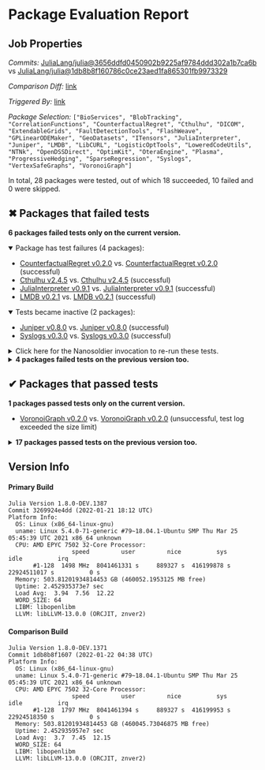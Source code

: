 # Package Evaluation Report

## Job Properties

*Commits:* [JuliaLang/julia@3656ddfd0450902b9225af9784ddd302a1b7ca6b](https://github.com/JuliaLang/julia/commit/3656ddfd0450902b9225af9784ddd302a1b7ca6b) vs [JuliaLang/julia@1db8b8f160786c0ce23aed1fa865301fb9973329](https://github.com/JuliaLang/julia/commit/1db8b8f160786c0ce23aed1fa865301fb9973329)

*Comparison Diff:* [link](https://github.com/JuliaLang/julia/compare/1db8b8f160786c0ce23aed1fa865301fb9973329..3656ddfd0450902b9225af9784ddd302a1b7ca6b)

*Triggered By:* [link](https://github.com/JuliaLang/julia/pull/43671#issuecomment-1019280837)

*Package Selection:* `["BioServices", "BlobTracking", "CorrelationFunctions", "CounterfactualRegret", "Cthulhu", "DICOM", "ExtendableGrids", "FaultDetectionTools", "FlashWeave", "GPLinearODEMaker", "GeoDatasets", "ITensors", "JuliaInterpreter", "Juniper", "LMDB", "LibCURL", "LogisticOptTools", "LoweredCodeUtils", "NTNk", "OpenDSSDirect", "OptimKit", "OteraEngine", "Plasma", "ProgressiveHedging", "SparseRegression", "Syslogs", "VertexSafeGraphs", "VoronoiGraph"]`

In total, 28 packages were tested, out of which 18 succeeded, 10 failed and 0 were skipped.


## ✖ Packages that failed tests

**6 packages failed tests only on the current version.**

<details open><summary>Package has test failures (4 packages):</summary>
<p>


- [CounterfactualRegret v0.2.0](https://s3.amazonaws.com/julialang-reports/nanosoldier/pkgeval/by_hash/3656ddf_vs_1db8b8f/CounterfactualRegret.primary.log) vs. [CounterfactualRegret v0.2.0](https://s3.amazonaws.com/julialang-reports/nanosoldier/pkgeval/by_hash/3656ddf_vs_1db8b8f/CounterfactualRegret.against.log) (successful)
- [Cthulhu v2.4.5](https://s3.amazonaws.com/julialang-reports/nanosoldier/pkgeval/by_hash/3656ddf_vs_1db8b8f/Cthulhu.primary.log) vs. [Cthulhu v2.4.5](https://s3.amazonaws.com/julialang-reports/nanosoldier/pkgeval/by_hash/3656ddf_vs_1db8b8f/Cthulhu.against.log) (successful)
- [JuliaInterpreter v0.9.1](https://s3.amazonaws.com/julialang-reports/nanosoldier/pkgeval/by_hash/3656ddf_vs_1db8b8f/JuliaInterpreter.primary.log) vs. [JuliaInterpreter v0.9.1](https://s3.amazonaws.com/julialang-reports/nanosoldier/pkgeval/by_hash/3656ddf_vs_1db8b8f/JuliaInterpreter.against.log) (successful)
- [LMDB v0.2.1](https://s3.amazonaws.com/julialang-reports/nanosoldier/pkgeval/by_hash/3656ddf_vs_1db8b8f/LMDB.primary.log) vs. [LMDB v0.2.1](https://s3.amazonaws.com/julialang-reports/nanosoldier/pkgeval/by_hash/3656ddf_vs_1db8b8f/LMDB.against.log) (successful)

</p>
</details>

<details open><summary>Tests became inactive (2 packages):</summary>
<p>


- [Juniper v0.8.0](https://s3.amazonaws.com/julialang-reports/nanosoldier/pkgeval/by_hash/3656ddf_vs_1db8b8f/Juniper.primary.log) vs. [Juniper v0.8.0](https://s3.amazonaws.com/julialang-reports/nanosoldier/pkgeval/by_hash/3656ddf_vs_1db8b8f/Juniper.against.log) (successful)
- [Syslogs v0.3.0](https://s3.amazonaws.com/julialang-reports/nanosoldier/pkgeval/by_hash/3656ddf_vs_1db8b8f/Syslogs.primary.log) vs. [Syslogs v0.3.0](https://s3.amazonaws.com/julialang-reports/nanosoldier/pkgeval/by_hash/3656ddf_vs_1db8b8f/Syslogs.against.log) (successful)

</p>
</details>

<details><summary>Click here for the Nanosoldier invocation to re-run these tests.</summary>
<p>

```
@nanosoldier `runtests(["CounterfactualRegret", "Cthulhu", "JuliaInterpreter", "Juniper", "LMDB", "Syslogs"], vs = ":master")`
```

</p>
</details>


<details><summary><strong>4 packages failed tests on the previous version too.</strong></summary>
<p>

<details open><summary>Package has test failures (1 packages):</summary>
<p>


- [BioServices v0.4.0](https://s3.amazonaws.com/julialang-reports/nanosoldier/pkgeval/by_hash/3656ddf_vs_1db8b8f/BioServices.primary.log)

</p>
</details>

<details open><summary>Tests became inactive (2 packages):</summary>
<p>


- [LoweredCodeUtils v2.2.0](https://s3.amazonaws.com/julialang-reports/nanosoldier/pkgeval/by_hash/3656ddf_vs_1db8b8f/LoweredCodeUtils.primary.log)
- [NTNk v1.0.0](https://s3.amazonaws.com/julialang-reports/nanosoldier/pkgeval/by_hash/3656ddf_vs_1db8b8f/NTNk.primary.log)

</p>
</details>

<details open><summary>Test log exceeded the size limit (1 packages):</summary>
<p>


- [OptimKit v0.3.1](https://s3.amazonaws.com/julialang-reports/nanosoldier/pkgeval/by_hash/3656ddf_vs_1db8b8f/OptimKit.primary.log)

</p>
</details>

</p>
</details>


## ✔ Packages that passed tests

**1 packages passed tests only on the current version.**

- [VoronoiGraph v0.2.0](https://s3.amazonaws.com/julialang-reports/nanosoldier/pkgeval/by_hash/3656ddf_vs_1db8b8f/VoronoiGraph.primary.log) vs. [VoronoiGraph v0.2.0](https://s3.amazonaws.com/julialang-reports/nanosoldier/pkgeval/by_hash/3656ddf_vs_1db8b8f/VoronoiGraph.against.log) (unsuccessful, test log exceeded the size limit)

<details><summary><strong>17 packages passed tests on the previous version too.</strong></summary>
<p>

- [BlobTracking v0.1.7](https://s3.amazonaws.com/julialang-reports/nanosoldier/pkgeval/by_hash/3656ddf_vs_1db8b8f/BlobTracking.primary.log)
- [CorrelationFunctions v0.4.2](https://s3.amazonaws.com/julialang-reports/nanosoldier/pkgeval/by_hash/3656ddf_vs_1db8b8f/CorrelationFunctions.primary.log)
- [DICOM v0.10.1](https://s3.amazonaws.com/julialang-reports/nanosoldier/pkgeval/by_hash/3656ddf_vs_1db8b8f/DICOM.primary.log)
- [ExtendableGrids v0.8.11](https://s3.amazonaws.com/julialang-reports/nanosoldier/pkgeval/by_hash/3656ddf_vs_1db8b8f/ExtendableGrids.primary.log)
- [FaultDetectionTools v0.8.0](https://s3.amazonaws.com/julialang-reports/nanosoldier/pkgeval/by_hash/3656ddf_vs_1db8b8f/FaultDetectionTools.primary.log)
- [FlashWeave v0.18.1](https://s3.amazonaws.com/julialang-reports/nanosoldier/pkgeval/by_hash/3656ddf_vs_1db8b8f/FlashWeave.primary.log)
- [GPLinearODEMaker v0.1.9](https://s3.amazonaws.com/julialang-reports/nanosoldier/pkgeval/by_hash/3656ddf_vs_1db8b8f/GPLinearODEMaker.primary.log)
- [GeoDatasets v0.1.6](https://s3.amazonaws.com/julialang-reports/nanosoldier/pkgeval/by_hash/3656ddf_vs_1db8b8f/GeoDatasets.primary.log)
- [ITensors v0.2.12](https://s3.amazonaws.com/julialang-reports/nanosoldier/pkgeval/by_hash/3656ddf_vs_1db8b8f/ITensors.primary.log)
- [LibCURL](https://s3.amazonaws.com/julialang-reports/nanosoldier/pkgeval/by_hash/3656ddf_vs_1db8b8f/LibCURL.primary.log)
- [LogisticOptTools v0.1.0](https://s3.amazonaws.com/julialang-reports/nanosoldier/pkgeval/by_hash/3656ddf_vs_1db8b8f/LogisticOptTools.primary.log)
- [OpenDSSDirect v0.7.2](https://s3.amazonaws.com/julialang-reports/nanosoldier/pkgeval/by_hash/3656ddf_vs_1db8b8f/OpenDSSDirect.primary.log)
- [OteraEngine v0.1.3](https://s3.amazonaws.com/julialang-reports/nanosoldier/pkgeval/by_hash/3656ddf_vs_1db8b8f/OteraEngine.primary.log)
- [Plasma v0.1.3](https://s3.amazonaws.com/julialang-reports/nanosoldier/pkgeval/by_hash/3656ddf_vs_1db8b8f/Plasma.primary.log)
- [ProgressiveHedging v0.5.1](https://s3.amazonaws.com/julialang-reports/nanosoldier/pkgeval/by_hash/3656ddf_vs_1db8b8f/ProgressiveHedging.primary.log)
- [SparseRegression v0.2.0](https://s3.amazonaws.com/julialang-reports/nanosoldier/pkgeval/by_hash/3656ddf_vs_1db8b8f/SparseRegression.primary.log)
- [VertexSafeGraphs v0.2.0](https://s3.amazonaws.com/julialang-reports/nanosoldier/pkgeval/by_hash/3656ddf_vs_1db8b8f/VertexSafeGraphs.primary.log)

</p>
</details>


## Version Info

#### Primary Build

```
Julia Version 1.8.0-DEV.1387
Commit 3269924e4dd (2022-01-21 18:12 UTC)
Platform Info:
  OS: Linux (x86_64-linux-gnu)
  uname: Linux 5.4.0-71-generic #79~18.04.1-Ubuntu SMP Thu Mar 25 05:45:39 UTC 2021 x86_64 unknown
  CPU: AMD EPYC 7502 32-Core Processor: 
                  speed         user         nice          sys         idle          irq
       #1-128  1498 MHz  8041461331 s     889327 s  416199878 s  22924511017 s          0 s
  Memory: 503.81201934814453 GB (460052.1953125 MB free)
  Uptime: 2.452935373e7 sec
  Load Avg:  3.94  7.56  12.22
  WORD_SIZE: 64
  LIBM: libopenlibm
  LLVM: libLLVM-13.0.0 (ORCJIT, znver2)

```

#### Comparison Build

```
Julia Version 1.8.0-DEV.1371
Commit 1db8b8f1607 (2022-01-22 04:38 UTC)
Platform Info:
  OS: Linux (x86_64-linux-gnu)
  uname: Linux 5.4.0-71-generic #79~18.04.1-Ubuntu SMP Thu Mar 25 05:45:39 UTC 2021 x86_64 unknown
  CPU: AMD EPYC 7502 32-Core Processor: 
                  speed         user         nice          sys         idle          irq
       #1-128  1797 MHz  8041461394 s     889327 s  416199953 s  22924518350 s          0 s
  Memory: 503.81201934814453 GB (460045.73046875 MB free)
  Uptime: 2.452935957e7 sec
  Load Avg:  3.7  7.45  12.15
  WORD_SIZE: 64
  LIBM: libopenlibm
  LLVM: libLLVM-13.0.0 (ORCJIT, znver2)

```
<!-- Generated on 2022-01-22T11:00:37.304 -->
